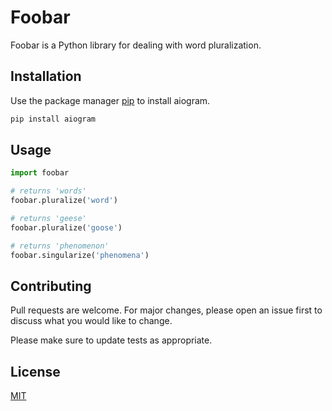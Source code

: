 # Foobar

Foobar is a Python library for dealing with word pluralization.

## Installation

Use the package manager [pip](https://pip.pypa.io/en/stable/) to install aiogram.

```bash
pip install aiogram
```


## Usage

```python
import foobar

# returns 'words'
foobar.pluralize('word')

# returns 'geese'
foobar.pluralize('goose')

# returns 'phenomenon'
foobar.singularize('phenomena')
```

## Contributing

Pull requests are welcome. For major changes, please open an issue first
to discuss what you would like to change.

Please make sure to update tests as appropriate.

## License

[MIT](https://choosealicense.com/licenses/mit/)
